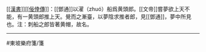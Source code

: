 <u>[[漢書]]</u><u>[[佞倖傳]]</u>：[[鄧通]]以濯（zhuó）船爲黄頭郎。[[文帝]]嘗夢欲上天不能，有一黄頭郎推上天。覺而之漸臺，以夢陰求推者郎，見[[鄧通]]，夢中所見也。注：刺船之郎皆著黄帽，故名。

---
#東坡樂府箋/箋